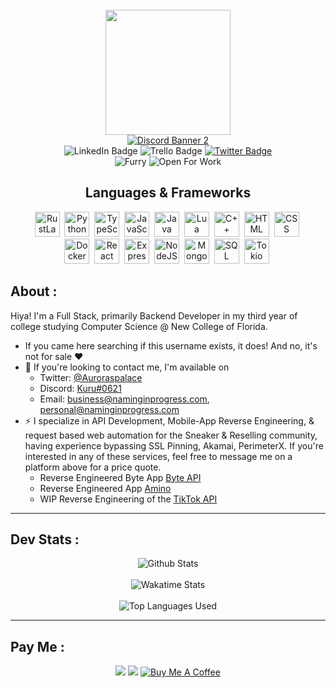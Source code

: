 <div id="header" align="center">
  <div>
    <br>
    <img src="https://avatars.githubusercontent.com/u/22103494?v=4" width=200>
    <br>
  </div>
  <a href="https://discord.gg/tamVs2Ujrf">
    <img src="https://discordapp.com/api/guilds/769020183540400128/widget.png?style=banner2" alt="Discord Banner 2"/>
  </a>
  <div id="badges">
    <img src="https://img.shields.io/badge/LinkedIn-blue?style=for-the-badge&logo=linkedin&logoColor=white" alt="LinkedIn Badge"/>
    <img src="https://img.shields.io/badge/TRELLO-trello?style=for-the-badge&logo=trello" alt="Trello Badge" />
    <a href="https://twitter.com/AurorasPalace">
      <img src="https://img.shields.io/badge/Twitter-blue?style=for-the-badge&logo=twitter&logoColor=white" alt="Twitter Badge"/>
    </a>
  </div>
  <div id="viewCount">
    <img src="https://komarev.com/ghpvc/?username=Furry" alt="Furry" />
    <img src="https://img.shields.io/badge/Open-For%20Work-brightgreen" alt="Open For Work">
  </div>
</div>

<div id="icons">
  <div id="languages" align="center">
    <h2>
      Languages & Frameworks
    </h2>
    <div id="lang-icons">
      <img src="https://cdn.jsdelivr.net/gh/devicons/devicon/icons/rust/rust-plain.svg" width=40 alt="RustLang"/>&nbsp;
      <img src="https://cdn.jsdelivr.net/gh/devicons/devicon/icons/python/python-plain.svg" width=40 alt="Python"/>&nbsp;
      <img src="https://cdn.jsdelivr.net/gh/devicons/devicon/icons/typescript/typescript-original.svg" width=40 alt="TypeScript"/>&nbsp;
      <img src="https://cdn.jsdelivr.net/gh/devicons/devicon/icons/javascript/javascript-plain.svg" width=40 alt="JavaScript"/>&nbsp;
      <img src="https://cdn.jsdelivr.net/gh/devicons/devicon/icons/java/java-plain.svg" width=40 alt="Java"/>&nbsp;
      <!-- lua -->
      <img src="https://cdn.jsdelivr.net/gh/devicons/devicon/icons/lua/lua-plain.svg" width=40 alt="Lua"/>&nbsp;
      <!-- C++ -->
      <img src="https://cdn.jsdelivr.net/gh/devicons/devicon/icons/cplusplus/cplusplus-plain.svg" width=40 alt="C++"/>&nbsp;
      <img src="https://cdn.jsdelivr.net/gh/devicons/devicon/icons/html5/html5-plain.svg" width=40 alt="HTML"/>&nbsp;
      <img src="https://cdn.jsdelivr.net/gh/devicons/devicon/icons/css3/css3-plain.svg" width=40 alt="CSS"/>&nbsp;
    </div>
    <div id="other-icons">
      <!-- Docker -->
      <img src="https://cdn.jsdelivr.net/gh/devicons/devicon/icons/docker/docker-plain.svg" width=40 alt="Docker"/>&nbsp;
      <!-- React -->
      <img src="https://cdn.jsdelivr.net/gh/devicons/devicon/icons/react/react-original.svg" width=40 alt="React"/>&nbsp;
      <!-- ExpressJS -->
      <img src="https://cdn.jsdelivr.net/gh/devicons/devicon/icons/express/express-original.svg" width=40 alt="ExpressJS"/>&nbsp;
      <!-- NodeJS -->
      <img src="https://cdn.jsdelivr.net/gh/devicons/devicon/icons/nodejs/nodejs-plain.svg" width=40 alt="NodeJS"/>&nbsp;
      <!-- MongoDB -->
      <img src="https://cdn.jsdelivr.net/gh/devicons/devicon/icons/mongodb/mongodb-plain.svg" width=40 alt="MongoDB"/>&nbsp;
      <!-- SQL -->
      <img src="https://cdn.jsdelivr.net/gh/devicons/devicon/icons/mysql/mysql-plain.svg" width=40 alt="SQL"/>&nbsp;
      <!-- Tokio -->
      <img src="https://upload.wikimedia.org/wikipedia/commons/thumb/6/60/Tokio_logo.svg/1138px-Tokio_logo.svg.png" width=40 alt="Tokio"/>&nbsp;
    </div>
  </div>
</div>

<div>
    <h2>
      About :
    </h2>
    Hiya! I'm a Full Stack, primarily Backend Developer in my third year of college studying Computer Science @ New College of Florida.
    <ul>
      <li>If you came here searching if this username exists, it does! And no, it's not for sale ❤️</li>
      <li>📝 If you're looking to contact me, I'm available on
        <ul>
          <li>Twitter: <a href="https://twitter.com/auroraspalace">@Auroraspalace</a></li>
          <li>Discord: <a href="https://discord.gg/tamVs2Ujrf">Kuru#0621</a></li>
          <li>Email: <a href="mailto:me@naminginprogress.com">business@naminginprogress.com</a>, <a href="mailto:me@naminginprogress.com">personal@naminginprogress.com</a></li>
        </ul>
      </li>
      <li>⚡ I specialize in API Development, Mobile-App Reverse Engineering, & request based web automation for the Sneaker & Reselling community, having experience bypassing SSL Pinning, Akamai, PerimeterX. If you're interested in any of these services, feel free to message me on a platform above for a price quote.
        <ul>
          <li>Reverse Engineered Byte App <a href="https://github.com/furry/byte-api">Byte API</a>
          <li>Reverse Engineered App <a href="https://github.com/furry/amino-api">Amino</a>
          <li>WIP Reverse Engineering of the <a href="https://github.com/furry/tiktok">TikTok API</a></li>
        </ul>
      </li>
    </ul>
  <hr>
</div>

<div>
  <h2>
    Dev Stats :
  </h2>
  <div align="center">
    <img align="center" src="https://github-readme-stats.vercel.app/api?username=Furry&show_icons=true&theme=dark&layout=compact" alt="Github Stats" />
    <br><br>
    <img align="center" src="https://github-readme-stats.vercel.app/api/wakatime?username=Furry&layout=compact&theme=dark" alt="Wakatime Stats" />
    <br><br>
    <img align="center" src="https://github-readme-stats.vercel.app/api/top-langs/?username=Furry&layout=compact&hide=html&theme=dark" alt="Top Languages Used" />
  </div>
  <hr>
</div>

<div>
  <h2>
    Pay Me :
  </h2>
  <div align="center">
    <img src="https://img.shields.io/badge/BCH-bitcoincash%3Aqqfgcy9xfl6n9dlj7h4h8kp2fu02ugf62chh0dvjsl-brightgreen?style=for-the-badge">
    <img src="https://img.shields.io/badge/ETH-0x845dC83709A215E02B3edAa7fd35cc0fEea39c1a-brightgreen?style=for-the-badge">
    <a href="https://www.buymeacoffee.com/ether"><img src="https://www.buymeacoffee.com/assets/img/custom_images/orange_img.png" alt="Buy Me A Coffee"></a>
  </div>
</div>
